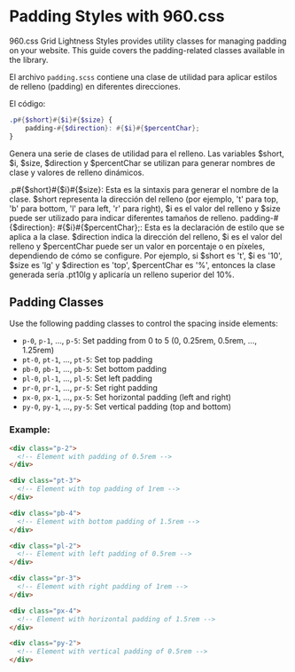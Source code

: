 # Padding Styles with 960.css

960.css Grid Lightness Styles provides utility classes for managing padding on your website. This guide covers the padding-related classes available in the library.

El archivo `padding.scss` contiene una clase de utilidad para aplicar estilos de relleno (padding) en diferentes direcciones.

El código:

```scss
.p#{$short}#{$i}#{$size} {
    padding-#{$direction}: #{$i}#{$percentChar};
}
```

Genera una serie de clases de utilidad para el relleno. Las variables $short, $i, $size, $direction y $percentChar se utilizan para generar nombres de clase y valores de relleno dinámicos.

.p#{$short}#{$i}#{$size}: Esta es la sintaxis para generar el nombre de la clase. $short representa la dirección del relleno (por ejemplo, 't' para top, 'b' para bottom, 'l' para left, 'r' para right), $i es el valor del relleno y $size puede ser utilizado para indicar diferentes tamaños de relleno.
padding-#{$direction}: #{$i}#{$percentChar};: Esta es la declaración de estilo que se aplica a la clase. $direction indica la dirección del relleno, $i es el valor del relleno y $percentChar puede ser un valor en porcentaje o en píxeles, dependiendo de cómo se configure.
Por ejemplo, si $short es 't', $i es '10', $size es 'lg' y $direction es 'top', $percentChar es '%', entonces la clase generada sería .pt10lg y aplicaría un relleno superior del 10%.

## Padding Classes

Use the following padding classes to control the spacing inside elements:

- `p-0`, `p-1`, ..., `p-5`: Set padding from 0 to 5 (0, 0.25rem, 0.5rem, ..., 1.25rem)
- `pt-0`, `pt-1`, ..., `pt-5`: Set top padding
- `pb-0`, `pb-1`, ..., `pb-5`: Set bottom padding
- `pl-0`, `pl-1`, ..., `pl-5`: Set left padding
- `pr-0`, `pr-1`, ..., `pr-5`: Set right padding
- `px-0`, `px-1`, ..., `px-5`: Set horizontal padding (left and right)
- `py-0`, `py-1`, ..., `py-5`: Set vertical padding (top and bottom)

### Example:

```html
<div class="p-2">
  <!-- Element with padding of 0.5rem -->
</div>

<div class="pt-3">
  <!-- Element with top padding of 1rem -->
</div>

<div class="pb-4">
  <!-- Element with bottom padding of 1.5rem -->
</div>

<div class="pl-2">
  <!-- Element with left padding of 0.5rem -->
</div>

<div class="pr-3">
  <!-- Element with right padding of 1rem -->
</div>

<div class="px-4">
  <!-- Element with horizontal padding of 1.5rem -->
</div>

<div class="py-2">
  <!-- Element with vertical padding of 0.5rem -->
</div>
```